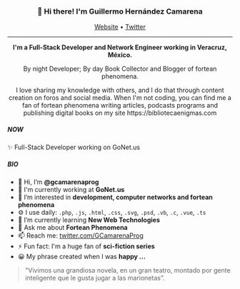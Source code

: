 <h3 align="center">👋 Hi there! I'm Guillermo Hernández Camarena</h3>
<p align="center">
  <a href="https://guillermocamarena.com">Website</a> •
  <a href="https://twitter.com/GCamarenaProg">Twitter</a>
</p>

---

<p align="center"><b> I'm a Full-Stack Developer and Network Engineer working in Veracruz, México.</b></p>

<p align="center">By night Developer; By day Book Collector and Blogger of fortean phenomena.</p>

<p align="center">I love sharing my knowledge with others, and I do that through content creation on foros and social media. When I'm not coding, you can find me a fan of 
fortean phenomena writing articles, podcasts programs and publishing digital books on my site https://bibliotecaenigmas.com
</p>


##### NOW
✨ Full-Stack Developer working on GoNet.us

##### BIO
- 👋 Hi, I’m **@gcamarenaprog**
- 🏢 I'm currently working at **GoNet.us**
- 👀 I’m interested in **development, computer networks and fortean phenomena**
- ⚙️ I use daily: `.php`, `.js`, `.html`, `.css`, `.svg`, `.psd`, `.vb`, `.c`, `.vue`, `.ts`
- 🌱 I’m currently learning **New Web Technologies**
- 💬 Ask me about **Fortean Phenomena**
- 📫 Reach me: [twitter.com/GCamarenaProg](https://twitter.com/GCamarenaProg)
- ⚡️ Fun fact: I'm a huge fan of **sci-fiction series**
- 😀 My phrase created when I was **happy ...**

 > "Vivimos una grandiosa novela, en un gran teatro, montado por gente inteligente que le gusta jugar a las marionetas”.

<!---
gcamarenaprog/gcamarenaprog is a ✨ special ✨ repository because its `README.md` (this file) appears on your GitHub profile.
You can click the Preview link to take a look at your changes.
--->
